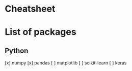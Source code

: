 # Cheatsheet

# List of packages

## Python
[x] numpy
[x] pandas
[ ] matplotlib
[ ] scikit-learn
[ ] keras